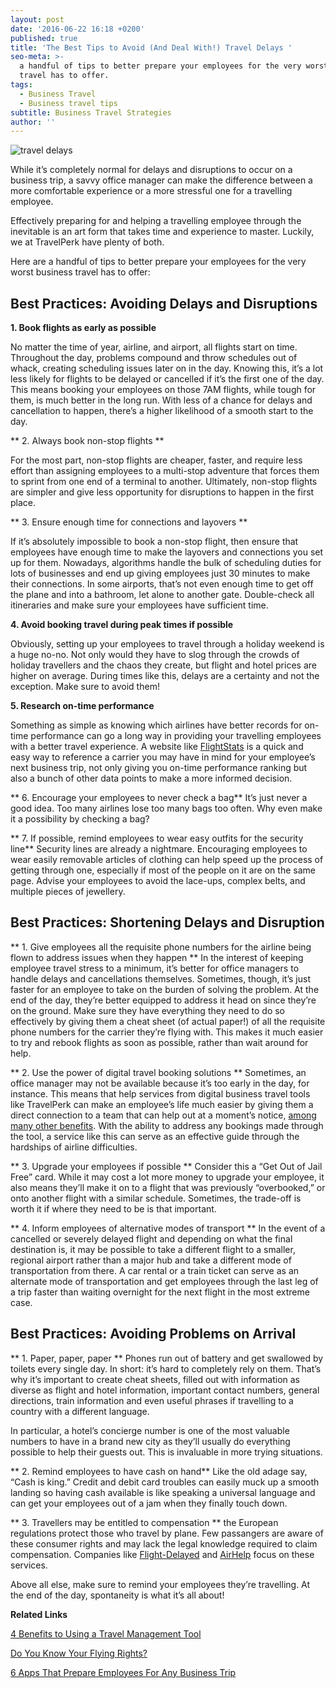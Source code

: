 ```yaml
---
layout: post
date: '2016-06-22 16:18 +0200'
published: true
title: 'The Best Tips to Avoid (And Deal With!) Travel Delays '
seo-meta: >-
  a handful of tips to better prepare your employees for the very worst business
  travel has to offer.
tags:
  - Business Travel
  - Business travel tips
subtitle: Business Travel Strategies
author: ''
---
```

![travel delays]({{site.baseurl}}/blog-media/e138d09c-137f-4e0d-a0ee-4771c3c917ae.png)

While it’s completely normal for delays and disruptions to occur on a business trip, a savvy office manager can make the difference between a more comfortable experience or a more stressful one for a travelling employee. 

Effectively preparing for and helping a travelling employee through the inevitable is an art form that takes time and experience to master. Luckily, we at TravelPerk have plenty of both. 

Here are a handful of tips to better prepare your employees for the very worst business travel has to offer: 

## Best Practices: Avoiding Delays and Disruptions ##

**1. Book flights as early as possible**

No matter the time of year, airline, and airport, all flights start on time. Throughout the day, problems compound and throw schedules out of whack, creating scheduling issues later on in the day. Knowing this, it’s a lot less likely for flights to be delayed or cancelled if it’s the first one of the day. This means booking your employees on those 7AM flights, while tough for them, is much better in the long run. With less of a chance for delays and cancellation to happen, there’s a higher likelihood of a smooth start to the day. 

** 2. Always book non-stop flights **

For the most part, non-stop flights are cheaper, faster, and require less effort than assigning employees to a multi-stop adventure that forces them to sprint from one end of a terminal to another. Ultimately, non-stop flights are simpler and give less opportunity for disruptions to happen in the first place.

** 3. Ensure enough time for connections and layovers **

If it’s absolutely impossible to book a non-stop flight, then ensure that employees have enough time to make the layovers and connections you set up for them. Nowadays, algorithms handle the bulk of scheduling duties for lots of businesses and end up giving employees just 30 minutes to make their connections. In some airports, that’s not even enough time to get off the plane and into a bathroom, let alone to another gate. Double-check all itineraries and make sure your employees have sufficient time. 

**4. Avoid booking travel during peak times if possible**

Obviously, setting up your employees to travel through a holiday weekend is a huge no-no. Not only would they have to slog through the crowds of holiday travellers and the chaos they create, but flight and hotel prices are higher on average. During times like this, delays are a certainty and not the exception. Make sure to avoid them! 

**5.  Research on-time performance**

Something as simple as knowing which airlines have better records for on-time performance can go a long way in providing your travelling employees with a better travel experience. A website like [FlightStats](http://www.flightstats.com/go/Home/home.do) is a quick and easy way to reference a carrier you may have in mind for your employee’s next business trip, not only giving you on-time performance ranking but also a bunch of other data points to make a more informed decision. 

** 6. Encourage your employees to never check a bag**
It’s just never a good idea. Too many airlines lose too many bags too often. Why even make it a possibility by checking a bag?
   
** 7. If possible, remind employees to wear easy outfits for the security line**
Security lines are already a nightmare. Encouraging employees to wear easily removable articles of clothing can help speed up the process of getting through one, especially if most of the people on it are on the same page. Advise your employees to avoid the lace-ups, complex belts, and multiple pieces of jewellery.

## Best Practices: Shortening Delays and Disruption ##

** 1. Give employees all the requisite phone numbers for the airline being flown to address issues when they happen **
In the interest of keeping employee travel stress to a minimum, it’s better for office managers to handle delays and cancellations themselves. Sometimes, though, it’s just faster for an employee to take on the burden of solving the problem. At the end of the day, they’re better equipped to address it head on since they’re on the ground. Make sure they have everything they need to do so effectively by giving them a cheat sheet (of actual paper!) of all the requisite phone numbers for the carrier they’re flying with. This makes it much easier to try and rebook flights as soon as possible, rather than wait around for help.

** 2. Use the power of digital travel booking solutions **
Sometimes, an office manager may not be available because it’s too early in the day, for instance. This means that help services from digital business travel tools like TravelPerk can make an employee’s life much easier by giving them a direct connection to a team that can help out at a moment’s notice, [among many other benefits](http://travelperk.com/blog/4-benefits-to-using-a-travel-management-tool/). With the ability to address any bookings made through the tool, a service like this can serve as an effective guide through the hardships of airline difficulties.

** 3. Upgrade your employees if possible **
Consider this a “Get Out of Jail Free” card. While it may cost a lot more money to upgrade your employee, it also means they’ll make it on to a flight that was previously “overbooked,” or onto another flight with a similar schedule. Sometimes, the trade-off is worth it if where they need to be is that important.

** 4. Inform employees of alternative modes of transport **
In the event of a cancelled or severely delayed flight and depending on what the final destination is, it may be possible to take a different flight to a smaller, regional airport rather than a major hub and take a different mode of transportation from there. A car rental or a train ticket can serve as an alternate mode of transportation and get employees through the last leg of a trip faster than waiting overnight for the next flight in the most extreme case. 

## Best Practices: Avoiding Problems on Arrival ## 

** 1. Paper, paper, paper **
Phones run out of battery and get swallowed by toilets every single day. In short: it’s hard to completely rely on them. That’s why it’s important to create cheat sheets, filled out with information as diverse as flight and hotel information, important contact numbers, general directions, train information and even useful phrases if travelling to a country with a different language. 

In particular, a hotel’s concierge number is one of the most valuable numbers to have in a brand new city as they’ll usually do everything possible to help their guests out. This is invaluable in more trying situations. 

** 2. Remind employees to have cash on hand**
Like the old adage say, “Cash is king.” Credit and debit card troubles can easily muck up a smooth landing so having cash available is like speaking a universal language and can get your employees out of a jam when they finally touch down.

** 3. Travellers may be entitled to compensation **
the European regulations protect those who travel by plane. Few passangers are aware of these consumer rights and may lack the legal knowledge required to claim compensation. Companies like [Flight-Delayed](https://www.flight-delayed.co.uk/your-rights) and [AirHelp](https://www.airhelp.com/es/) focus on these services.


Above all else, make sure to remind your employees they’re travelling. At the end of the day, spontaneity is what it’s all about! 



**Related Links**

[4 Benefits to Using a Travel Management Tool](http://travelperk.com/blog/4-benefits-to-using-a-travel-management-tool/)

[Do You Know Your Flying Rights?](http://travelperk.com/blog/6-creative-solutions-that-help-you-network-and-socialize-while-traveling/)

[6 Apps That Prepare Employees For Any Business Trip](http://travelperk.com/blog/alternatives-to-the-alternative-five-trendy-accommodations-beyond-airbnb/)
